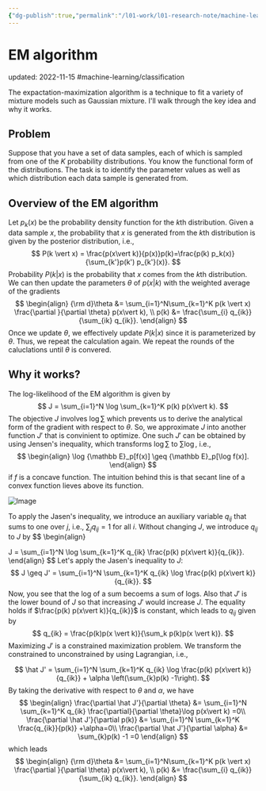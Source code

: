```yaml
---
{"dg-publish":true,"permalink":"/l01-work/l01-research-note/machine-learning/em-algorithm/","dgPassFrontmatter":true}
---
```



# EM algorithm
updated: 2022-11-15
#machine-learning/classification


The expactation-maximization algorithm is a technique to fit a variety of mixture models such as Gaussian mixture. I'll walk through the key idea and why it works. 

## Problem 

Suppose that you have a set of data samples, each of which is sampled from one of the $K$ probability distributions. You know the functional form of the distributions. The task is to identify  the parameter values as well as which distribution each data sample is generated from. 

## Overview of the EM algorithm 

Let $p_k(x)$ be the probability density function for the $k$th distribution. Given a data sample $x$, the probability that $x$ is generated from the $k$th distribution is given by the posterior distribution, i.e., 
$$
P(k \vert x) = \frac{p(x\vert k)}{p(x)}p(k)=\frac{p(k) p_k(x)}{\sum_{k'}p(k') p_{k'}(x)}.
$$
Probability $P(k \vert x)$ is the probability that $x$ comes from the $k$th distribution. We can then update the parameters $\theta$ of $p(x\vert k)$ with the weighted average of the gradients 
$$
\begin{align}
{\rm d}\theta &= \sum_{i=1}^N\sum_{k=1}^K p(k \vert x) \frac{\partial }{\partial \theta} p(x\vert k), \\
p(k) &= \frac{\sum_{i} q_{ik}}{\sum_{ik} q_{ik}}.
\end{align}
$$
Once we update $\theta$, we effectively update $P(k \vert x)$ since it is parameterized by $\theta$. Thus, we repeat the calculation again. We repeat the rounds of the caluclations until $\theta$ is convered.


## Why it works?

The log-likelihood of the EM algorithm is given by 
$$
J = \sum_{i=1}^N \log \sum_{k=1}^K p(k)  p(x\vert k).
$$
The objective $J$ involves $\log \sum$ which prevents us to derive the analytical form of the gradient with respect to $\theta$. So, we approximate $J$ into another function $J'$ that is convinient to optimize. One such $J'$ can be obtained by using Jensen's inequality, which transforms $\log \sum$ to $\sum \log$, i.e., 
$$
\begin{align}
\log {\mathbb E}_p[f(x)] \geq {\mathbb E}_p[\log f(x)].
\end{align}
$$
if $f$ is a concave function. The intuition behind this is that secant line of a convex function lieves above its function.

![Image](https://pbs.twimg.com/media/E2PR-iaWEAgjP0n.jpg:large)

To apply the Jasen's inequality, we introduce an auxiliary variable $q_{ij}$ that sums to one over $j$, i.e., $\sum_{j}q_{ij} = 1$ for all $i$. Without changing $J$, we introduce $q_{ij}$ to $J$ by 
$$
\begin{align}

J = \sum_{i=1}^N \log \sum_{k=1}^K  q_{ik} \frac{p(k) p(x\vert k)}{q_{ik}}.
\end{align}
$$
Let's apply the Jasen's inequality to $J$:
$$
J \geq J' = \sum_{i=1}^N \sum_{k=1}^K  q_{ik} \log \frac{p(k) p(x\vert k)}{q_{ik}}.
$$
Now, you see that the log of a sum becoems a sum of logs. Also that $J'$ is the lower bound of $J$ so that increasing $J'$ would increase $J$. The equality holds if $\frac{p(k) p(x\vert k)}{q_{ik}}$ is constant, which leads to $q_{ij}$ given by 
$$
q_{ik} = \frac{p(k)p(x \vert k)}{\sum_k p(k)p(x \vert k)}.
$$
Maximizing $J'$ is a constrained maximization problem. We transform the constrained to unconstrained by using Lagrangian, i.e., 

$$
\hat J' = \sum_{i=1}^N \sum_{k=1}^K  q_{ik} \log \frac{p(k) p(x\vert k)}{q_{ik}} + \alpha \left(\sum_{k}p(k) -1\right).
$$
By taking the derivative with respect to $\theta$ and $\alpha$, we have 
$$
\begin{align}
\frac{\partial \hat J'}{\partial \theta} &= \sum_{i=1}^N \sum_{k=1}^K  q_{ik} \frac{\partial}{\partial \theta}\log p(x\vert k) =0\\
\frac{\partial \hat J'}{\partial p(k)} &= \sum_{i=1}^N \sum_{k=1}^K   \frac{q_{ik}}{p(k)} +\alpha=0\\
\frac{\partial \hat J'}{\partial \alpha} &= \sum_{k}p(k) -1 =0
\end{align}
$$
which leads 
$$
\begin{align}
{\rm d}\theta &= \sum_{i=1}^N\sum_{k=1}^K p(k \vert x) \frac{\partial }{\partial \theta} p(x\vert k), \\
p(k) &= \frac{\sum_{i} q_{ik}}{\sum_{ik} q_{ik}}.
\end{align}
$$



